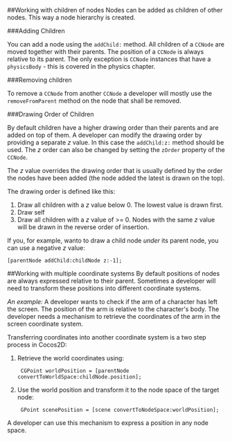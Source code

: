 ##Working with children of nodes
Nodes can be added as children of other nodes. This way a node hierarchy is created. 

###Adding Children

You can add a node using the `addChild:` method. All children of a `CCNode` are moved together with their parents. The position of a `CCNode` is always relative to its parent. The only exception is `CCNode` instances that have a `physicsBody` - this is covered in the physics chapter.


###Removing children

To remove a `CCNode` from another `CCNode` a developer will mostly use the `removeFromParent` method on the node that shall be removed. 

###Drawing Order of Children

By default children have a higher drawing order than their parents and are added on top of them. A developer can modify the drawing order by providing a separate *z* value. In this case the `addChild:z:` method should be used. The *z* order can also be changed by setting the `zOrder` property of the `CCNode`. 

The *z* value overrides the drawing order that is usually defined by the order the nodes have been added (the node added the latest is drawn on the top).

The drawing order is defined like this:

1. Draw all children with a *z* value below 0. The lowest value is drawn first.
2. Draw self
3. Draw all children with a *z* value of >= 0. Nodes with the same *z* value will be drawn in the reverse order of insertion.

If you, for example, wanto to draw a child node *under* its parent node, you can use a negative *z* value:

	[parentNode addChild:childNode z:-1];

##Working with multiple coordinate systems
By default positions of nodes are always expressed relative to their parent. Sometimes a developer will need to transform these positions into different coordinate systems. 

*An example:* A developer wants to check if the arm of a character has left the screen. The position of the arm is relative to the character's body. The developer needs a mechanism to retrieve the coordinates of the arm in the screen coordinate system.

Transferring coordinates into another coordinate system is a two step process in Cocos2D:

1. Retrieve the world coordinates using:   


		CGPoint worldPosition = [parentNode convertToWorldSpace:childNode.position];  
       
2. Use the world position and transform it to the node space of the target node:  
       
       
		GPoint scenePosition = [scene convertToNodeSpace:worldPosition];
       
A developer can use this mechanism to express a position in any node space.